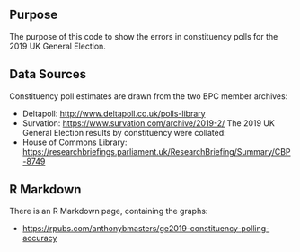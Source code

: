## Purpose
The purpose of this code to show the errors in constituency polls for the 2019 UK General Election.

## Data Sources
Constituency poll estimates are drawn from the two BPC member archives:
- Deltapoll: http://www.deltapoll.co.uk/polls-library
- Survation: https://www.survation.com/archive/2019-2/
The 2019 UK General Election results by constituency were collated:
- House of Commons Library: https://researchbriefings.parliament.uk/ResearchBriefing/Summary/CBP-8749

## R Markdown
There is an R Markdown page, containing the graphs:
- https://rpubs.com/anthonybmasters/ge2019-constituency-polling-accuracy
